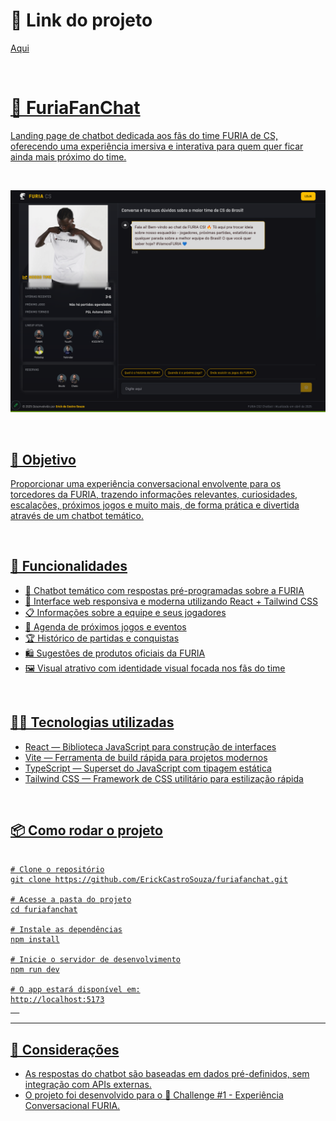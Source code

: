 <h1>🔗 Link do projeto</h1>

<a href="https://furia-fan-chat.vercel.app/" />
<p>Aqui</p>

<br>

<h1>🐺 FuriaFanChat</h1>

<p>Landing page de chatbot dedicada aos fãs do time FURIA de CS, oferecendo uma experiência imersiva e interativa para quem quer ficar ainda mais próximo do time.</p>

<br>

![screenshot](print.png)

<br>

<h2>🎯 Objetivo</h2>

<p>Proporcionar uma experiência conversacional envolvente para os torcedores da FURIA, trazendo informações relevantes, curiosidades, escalações, próximos jogos e muito mais, de forma prática e divertida através de um chatbot temático.</p>

<br>

<h2>🚀 Funcionalidades</h2>

<ul>
  <li>🧠 Chatbot temático com respostas pré-programadas sobre a FURIA</li>
  <li>🎨 Interface web responsiva e moderna utilizando React + Tailwind CSS</li>
  <li>📋 Informações sobre a equipe e seus jogadores</li>
  <li>📆 Agenda de próximos jogos e eventos</li>
  <li>🏆 Histórico de partidas e conquistas</li>
  <li>🛍️ Sugestões de produtos oficiais da FURIA</li>
  <li>🖼️ Visual atrativo com identidade visual focada nos fãs do time</li>
</ul>

<br>

<h2>🧑‍💻 Tecnologias utilizadas</h2>

<ul>
  <li>React — Biblioteca JavaScript para construção de interfaces</li>
  <li>Vite — Ferramenta de build rápida para projetos modernos</li>
  <li>TypeScript — Superset do JavaScript com tipagem estática</li>
  <li>Tailwind CSS — Framework de CSS utilitário para estilização rápida</li>
</ul>

<br>

<h2>📦 Como rodar o projeto</h2>

  <pre><code>
# Clone o repositório
git clone https://github.com/ErickCastroSouza/furiafanchat.git

# Acesse a pasta do projeto
cd furiafanchat

# Instale as dependências
npm install

# Inicie o servidor de desenvolvimento
npm run dev

# O app estará disponível em:
http://localhost:5173
  </code></pre>

  <hr>

  <h2>📄 Considerações</h2>
  <ul>
    <li>As respostas do chatbot são baseadas em dados pré-definidos, sem integração com APIs externas.</li>
    <li>O projeto foi desenvolvido para o 💬 Challenge #1 - Experiência Conversacional FURIA.</li>
  </ul>

